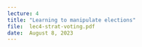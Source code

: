 ```yaml
---
lecture: 4
title: "Learning to manipulate elections"
file:  lec4-strat-voting.pdf
date:  August 8, 2023
---
```



 